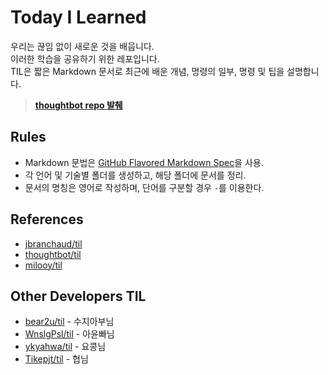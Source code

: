 # Today I Learned

우리는 끊임 없이 새로운 것을 배웁니다.  
이러한 학습을 공유하기 위한 레포입니다.  
TIL은 짧은 Markdown 문서로 최근에 배운 개념, 명령의 일부, 명령 및 팁을 설명합니다.
> **[thoughtbot repo 발췌][reference-thoughtbot]**

## Rules
* Markdown 문법은 [GitHub Flavored Markdown Spec][gfm-doc]을 사용.
* 각 언어 및 기술별 폴더를 생성하고, 해당 폴더에 문서를 정리.
* 문서의 명칭은 영어로 작성하며, 단어를 구분할 경우 `-`를 이용한다.

## References
* [jbranchaud/til][reference-jbranchaud]
* [thoughtbot/til][reference-thoughtbot]
* [milooy/til][reference-milooy]

## Other Developers TIL
* [bear2u/til][link-sj-father] - 수지아부님
* [WnslgPsl/til][link-yun-father] - 아윤빠님
* [ykyahwa/til][link-ykyahwa] - 요콩님
* [Tikepjt/til][link-hyup] - 협님

[reference-jbranchaud]: https://github.com/jbranchaud/til
[reference-thoughtbot]: https://github.com/thoughtbot/til
[reference-milooy]: https://github.com/milooy/TIL
[gfm-doc]: https://help.github.com/categories/writing-on-github/

[link-sj-father]: https://github.com/bear2u/til
[link-yun-father]: https://github.com/WnslgPsl/til
[link-ykyahwa]: https://github.com/ykyahwa/TIL
[link-hyup]: https://github.com/Tikepjt/TIL